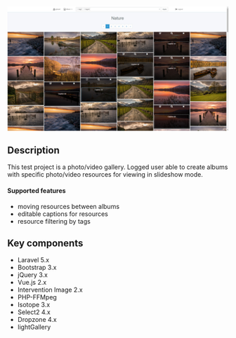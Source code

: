 ![Gallery](https://raw.githubusercontent.com/megaes/gallery/master/public/gallery.jpg)

<h2>Description</h2>
This test project is a photo/video gallery. Logged user able to create albums with specific photo/video resources for viewing in slideshow mode. 

<h4>Supported features</h4>

- moving resources between albums
- editable captions for resources
- resource filtering by tags

<h2>Key components</h2>

- Laravel 5.x
- Bootstrap 3.x
- jQuery 3.x
- Vue.js 2.x
- Intervention Image 2.x
- PHP-FFMpeg
- Isotope 3.x
- Select2 4.x
- Dropzone 4.x
- lightGallery





